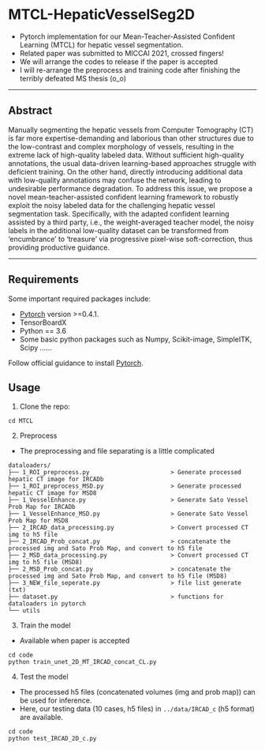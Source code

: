 # MTCL-HepaticVesselSeg2D
- Pytorch implementation for our Mean-Teacher-Assisted Confident Learning (MTCL) for hepatic vessel segmentation.
- Related paper was submitted to MICCAI 2021, crossed fingers!
- We will arrange the codes to release if the paper is accepted
- I will re-arrange the preprocess and training code after finishing the terribly defeated MS thesis (o_o)

____
## Abstract
Manually segmenting the hepatic vessels from Computer Tomography (CT) is far more expertise-demanding and laborious than other structures due to the low-contrast and complex morphology of vessels, resulting in the extreme lack of high-quality labeled data. Without sufficient high-quality annotations, the usual data-driven learning-based approaches struggle with deficient training. On the other hand, directly introducing additional data with low-quality annotations may confuse the network, leading to undesirable performance degradation. To address this issue, we propose a novel mean-teacher-assisted confident learning framework to robustly exploit the noisy labeled data for the challenging hepatic vessel segmentation task. Specifically, with the adapted confident learning assisted by a third party, i.e., the weight-averaged teacher model, the noisy labels in the additional low-quality dataset can be transformed from ‘encumbrance’ to ‘treasure’ via progressive pixel-wise soft-correction, thus providing productive guidance.
____

## Requirements
Some important required packages include:
* [Pytorch][torch_link] version >=0.4.1.
* TensorBoardX
* Python == 3.6 
* Some basic python packages such as Numpy, Scikit-image, SimpleITK, Scipy ......

Follow official guidance to install [Pytorch][torch_link].

[torch_link]:https://pytorch.org/

## Usage

1. Clone the repo:
```
cd MTCL
```

2. Preprocess
- The preprocessing and file separating is a little complicated
```
dataloaders/
├── 1_ROI_preprocess.py                       > Generate processed hepatic CT image for IRCADb                   
├── 1_ROI_preprocess_MSD.py                   > Generate processed hepatic CT image for MSD8 
├── 1_VesselEnhance.py                        > Generate Sato Vessel Prob Map for IRCADb 
├── 1_VesselEnhance_MSD.py                    > Generate Sato Vessel Prob Map for MSD8 
├── 2_IRCAD_data_processing.py                > Convert processed CT img to h5 file                   
├── 2_IRCAD_Prob_concat.py                    > concatenate the processed img and Sato Prob Map, and convert to h5 file  
├── 2_MSD_data_processing.py                  > Convert processed CT img to h5 file (MSD8)                   
├── 2_MSD_Prob_concat.py                      > concatenate the processed img and Sato Prob Map, and convert to h5 file (MSD8) 
├── 3_NEW_file_seperate.py                    > file list generate (txt) 
├── dataset.py                                > functions for dataloaders in pytorch
└── utils

```


3. Train the model
- Available when paper is accepted
```
cd code
python train_unet_2D_MT_IRCAD_concat_CL.py
```

4. Test the model
- The processed h5 files (concatenated volumes (img and prob map)) can be used for inference.  
- Here, our testing data (10 cases, h5 files) in `../data/IRCAD_c` (h5 format) are available.
```
cd code
python test_IRCAD_2D_c.py
```


